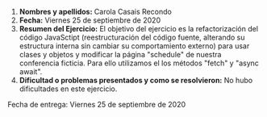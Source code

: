 1. **Nombres y apellidos:** Carola Casais Recondo
2. **Fecha:** Viernes 25 de septiembre de 2020
3. **Resumen del Ejercicio:** El objetivo del ejercicio es la refactorización del código JavaSctipt (reestructuración del código fuente, 
alterando su estructura interna sin cambiar su comportamiento externo) para usar clases y objetos y modificar la página "schedule"
de nuestra conferencia ficticia. Para ello utilizamos el los métodos "fetch" y "async await".
4. **Dificultad o problemas presentados y como se resolvieron:** No hubo dificultades en este ejercicio.

Fecha de entrega: Viernes 25 de septiembre de 2020

